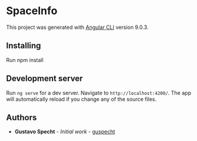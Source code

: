 # SpaceInfo

This project was generated with [Angular CLI](https://github.com/angular/angular-cli) version 9.0.3.

## Installing

Run npm install

## Development server

Run `ng serve` for a dev server. Navigate to `http://localhost:4200/`. The app will automatically reload if you change any of the source files.

## Authors

* **Gustavo Specht** - *Initial work* - [guspecht](https://github.com/guspecht/)
